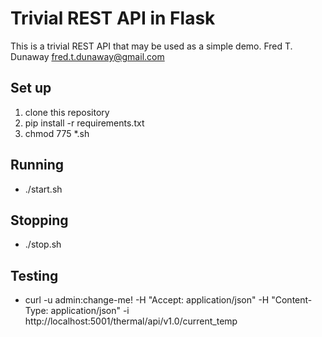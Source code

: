 # Trivial REST API in Flask
This is a trivial REST API that may be used as a simple demo.
Fred T. Dunaway
fred.t.dunaway@gmail.com

## Set up
1. clone this repository
1. pip install -r requirements.txt
1. chmod 775 *.sh

## Running
* ./start.sh

## Stopping
* ./stop.sh

## Testing
* curl -u admin:change-me! -H "Accept: application/json" -H "Content-Type: application/json" -i http://localhost:5001/thermal/api/v1.0/current_temp
